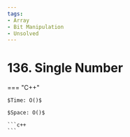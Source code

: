 ```yaml
---
tags:
- Array
- Bit Manipulation
- Unsolved
---
```



# 136. Single Number

=== "C++"

    $Time: O()$

    $Space: O()$

    ```c++
    ```